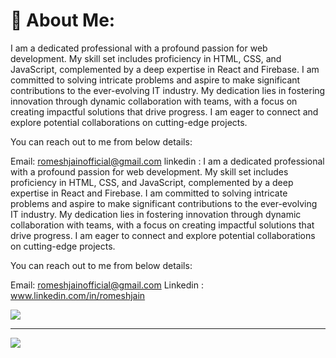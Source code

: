 # 💫 About Me:
I am a dedicated professional with a profound passion for web development. My skill set includes proficiency in HTML, CSS, and JavaScript, complemented by a deep expertise in React and Firebase. I am committed to solving intricate problems and aspire to make significant contributions to the ever-evolving IT industry. My dedication lies in fostering innovation through dynamic collaboration with teams, with a focus on creating impactful solutions that drive progress. I am eager to connect and explore potential collaborations on cutting-edge projects.

You can reach out to me from below details:

Email: romeshjainofficial@gmail.com
linkedin : I am a dedicated professional with a profound passion for web development. My skill set includes proficiency in HTML, CSS, and JavaScript, complemented by a deep expertise in React and Firebase. I am committed to solving intricate problems and aspire to make significant contributions to the ever-evolving IT industry. My dedication lies in fostering innovation through dynamic collaboration with teams, with a focus on creating impactful solutions that drive progress. I am eager to connect and explore potential collaborations on cutting-edge projects.

You can reach out to me from below details:

Email: romeshjainofficial@gmail.com
Linkedin : www.linkedin.com/in/romeshjain


![](https://github-readme-streak-stats.herokuapp.com/?user=romeshjainn&theme=radical&hide_border=false)<br/>

---

[![](https://visitcount.itsvg.in/api?id=romeshjainn&icon=0&color=0)](https://visitcount.itsvg.in)

